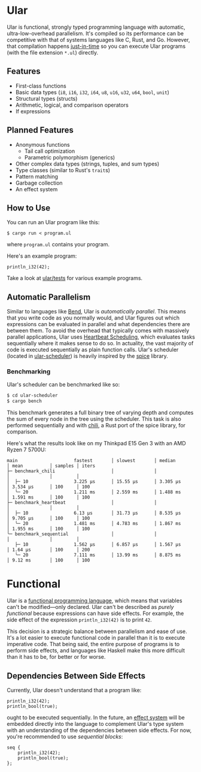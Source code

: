 # Ular

Ular is functional, strongly typed programming language with automatic, ultra-low-overhead
parallelism. It's compiled so its performance can be competitive with that of systems languages like
C, Rust, and Go. However, that compilation happens
[just-in-time](https://en.wikipedia.org/wiki/Just-in-time_compilation) so you can execute Ular
programs (with the file extension `*.ul`) directly.

## Features

- First-class functions
- Basic data types (`i8`, `i16`, `i32`, `i64`, `u8`, `u16`, `u32`, `u64`, `bool`, `unit`)
- Structural types (structs)
- Arithmetic, logical, and comparison operators
- If expressions

## Planned Features

- Anonymous functions
  - Tail call optimization
  - Parametric polymorphism (generics)
- Other complex data types (strings, tuples, and sum types)
- Type classes (similar to Rust's `trait`s)
- Pattern matching
- Garbage collection
- An effect system

## How to Use

You can run an Ular program like this:
```
$ cargo run < program.ul
```

where `program.ul` contains your program.

Here's an example program:
```
println_i32(42);
```

Take a look at [ular/tests](ular/tests) for various example programs.

## Automatic Parallelism

Similar to languages like [Bend](https://github.com/HigherOrderCO/bend), Ular is
*automatically parallel*. This means that you write code as you normally would, and Ular figures out
which expressions can be evaluated in parallel and what dependencies there are between them. To
avoid the overhead that typically comes with massively parallel applications, Ular uses
[Heartbeat Scheduling](https://www.andrew.cmu.edu/user/mrainey/heartbeat/heartbeat.html), which
evaluates tasks sequentially where it makes sense to do so. In actuality, the vast majority of code
is executed sequentially as plain function calls. Ular's scheduler
(located in [ular-scheduler](ular-scheduler)) is heavily inspired by the
[spice](https://github.com/judofyr/spice) library.

### Benchmarking

Ular's scheduler can be benchmarked like so:

```sh
$ cd ular-scheduler
$ cargo bench
```

This benchmark generates a full binary tree of varying depth and computes the sum of every node in
the tree using the scheduler. This task is also performed sequentially and with
[chili](https://github.com/dragostis/chili), a Rust port of the spice library, for comparison.

Here's what the results look like on my Thinkpad E15 Gen 3 with an AMD Ryzen 7 5700U:
```
main                     fastest       │ slowest       │ median        │ mean          │ samples │ iters
├─ benchmark_chili                     │               │               │               │         │
│  ├─ 10                 3.225 µs      │ 15.55 µs      │ 3.305 µs      │ 3.534 µs      │ 100     │ 100
│  ╰─ 20                 1.211 ms      │ 2.559 ms      │ 1.488 ms      │ 1.591 ms      │ 100     │ 100
├─ benchmark_heartbeat                 │               │               │               │         │
│  ├─ 10                 6.13 µs       │ 31.73 µs      │ 8.535 µs      │ 9.705 µs      │ 100     │ 100
│  ╰─ 20                 1.481 ms      │ 4.783 ms      │ 1.867 ms      │ 1.955 ms      │ 100     │ 100
╰─ benchmark_sequential                │               │               │               │         │
   ├─ 10                 1.562 µs      │ 6.857 µs      │ 1.567 µs      │ 1.64 µs       │ 100     │ 200
   ╰─ 20                 7.111 ms      │ 13.99 ms      │ 8.875 ms      │ 9.12 ms       │ 100     │ 100
```

# Functional

Ular is a [functional programming language](https://en.wikipedia.org/wiki/Functional_programming),
which means that variables can't be modified—only declared. Ular can't be described as
*purely functional* because expressions can have side effects. For example, the side effect of the
expression `println_i32(42)` is to print `42`.

This decision is a strategic balance between parallelism and ease of use. It's a lot easier to
execute functional code in parallel than it is to execute imperative code. That being said, the
entire purpose of programs is to perform side effects, and languages like Haskell make this more
difficult than it has to be, for better or for worse.

## Dependencies Between Side Effects

Currently, Ular doesn't understand that a program like:
```
println_i32(42);
println_bool(true);
```

ought to be executed sequentially. In the future, an
[effect system](https://en.wikipedia.org/wiki/Effect_system) will be embedded directly into the
language to complement Ular's type system with an understanding of the dependencies between
side effects. For now, you're recommended to use *sequential blocks*:
```
seq {
    println_i32(42);
    println_bool(true);
};
```
